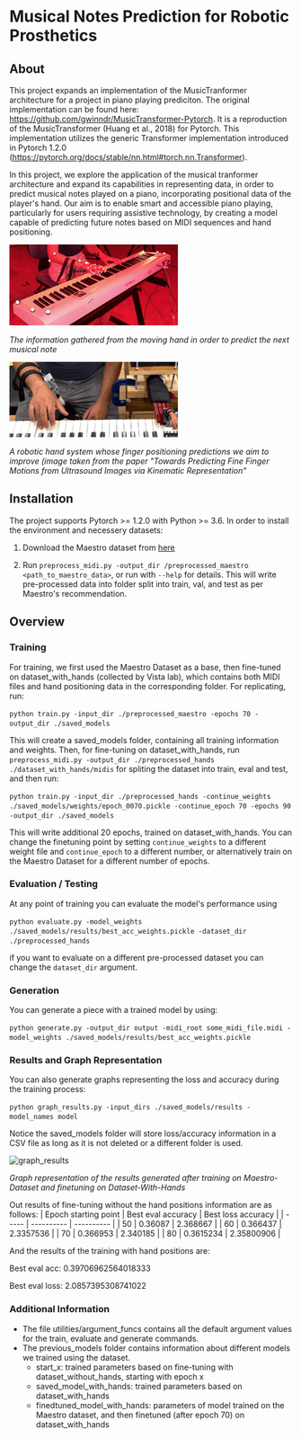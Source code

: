 # Musical Notes Prediction for Robotic Prosthetics  
## About
This project expands an implementation of the MusicTranformer architecture for a project in piano playing prediciton. 
The original implementation can be found here: https://github.com/gwinndr/MusicTransformer-Pytorch. 
It is a reproduction of the MusicTransformer (Huang et al., 2018) for Pytorch. 
This implementation utilizes the generic Transformer implementation introduced in Pytorch 1.2.0 (https://pytorch.org/docs/stable/nn.html#torch.nn.Transformer).

In this project, we explore the application of the musical tranformer architecture and expand its capabilities in representing data,
in order to predict musical notes played on a piano, incorporating positional data of the player's hand.
Our aim is to enable smart and accessible piano playing, particularly for users requiring assistive technology,
by creating a model capable of predicting future notes based on MIDI sequences and hand positioning.

<img src="hand_position.jpg" alt="hand_position" width="300"/>  

*The information gathered from the moving hand in order to predict the next musical note*

<img src="robotic_hand.png" alt="robotic_hand" width="300"/>  

*A robotic hand system whose finger positioning predictions we aim to improve (image taken from the paper "Towards Predicting Fine Finger Motions from Ultrasound Images via
Kinematic Representation"*

## Installation
The project supports Pytorch >= 1.2.0 with Python >= 3.6.
In order to install the environment and necessery datasets:

1. Download the Maestro dataset from [here](https://magenta.tensorflow.org/datasets/maestro) 

2. Run `preprocess_midi.py -output_dir /preprocessed_maestro <path_to_maestro_data>`, or run with `--help` for details. This will write pre-processed data into folder split into train, val, and test as per Maestro's recommendation.

## Overview

### Training
For training, we first used the Maestro Dataset as a base, then fine-tuned on dataset_with_hands (collected by Vista lab), which contains both MIDI files and hand positioning data in the corresponding folder.
For replicating, run:

`python train.py -input_dir ./preprocessed_maestro -epochs 70 -output_dir ./saved_models`

This will create a saved_models folder, containing all training information and weights.
Then, for fine-tuning on dataset_with_hands, run 
`preprocess_midi.py -output_dir ./preprocessed_hands ./dataset_with_hands/midis`
for spliting the dataset into train, eval and test, and then run:

`python train.py -input_dir ./preprocessed_hands -continue_weights ./saved_models/weights/epoch_0070.pickle -continue_epoch 70 -epochs 90 -output_dir ./saved_models`

This will write additional 20 epochs, trained on dataset_with_hands.
You can change the finetuning point by setting `continue_weights` to a different weight file and `continue_epoch` to a different number,
or alternatively train on the Maestro Dataset for a different number of epochs.

### Evaluation / Testing
At any point of training you can evaluate the model's performance using 

`python evaluate.py -model_weights ./saved_models/results/best_acc_weights.pickle -dataset_dir ./preprocessed_hands`

if you want to evaluate on a different pre-processed dataset you can change the `dataset_dir` argument.

### Generation
You can generate a piece with a trained model by using:

`python generate.py -output_dir output -midi_root some_midi_file.midi -model_weights ./saved_models/results/best_acc_weights.pickle`

### Results and Graph Representation
You can also generate graphs representing the loss and accuracy during the training process:

`python graph_results.py -input_dirs ./saved_models/results -model_names model`

Notice the saved_models folder will store loss/accuracy information in a CSV file as long as it is not deleted or a different folder is used.


<img src="graph_results/resresults_finetuning_with_hands.png" alt="graph_results" width="900"/>  

*Graph representation of the results generated after training on Maestro-Dataset and finetuning on Dataset-With-Hands*

Out results of fine-tuning without the hand positions information are as follows:
| Epoch starting point    | Best eval accuracy | Best loss accuracy |
| ----- | ---------- | ---------- |
| 50    | 0.36087    | 2.368667   |
| 60    | 0.366437   | 2.3357536  |
| 70    | 0.366953   | 2.340185   |
| 80    | 0.3615234  | 2.35800906 |

And the results of the training with hand positions are:

Best eval acc: 0.39706962564018333

Best eval loss: 2.0857395308741022

### Additional Information
- The file utilities/argument_funcs contains all the default argument values for the train, evaluate and generate commands.
- The previous_models folder contains information about different models we trained using the dataset.
    - start_x: trained parameters based on fine-tuning with dataset_without_hands, starting with epoch x
    - saved_model_with_hands: trained parameters based on dataset_with_hands
    - finedtuned_model_with_hands: parameters of model trained on the Maestro dataset, and then finetuned (after epoch 70) on dataset_with_hands
